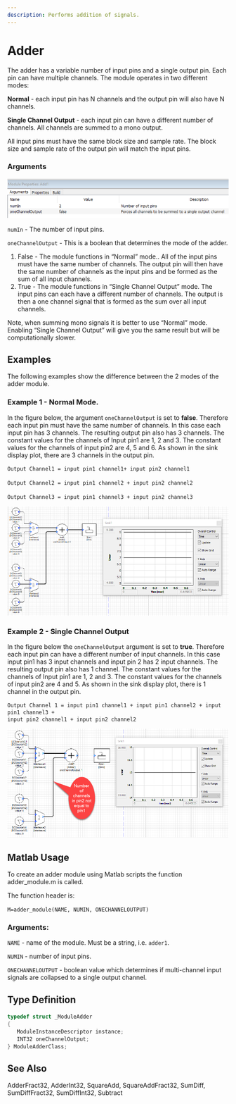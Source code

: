 ```yaml
---
description: Performs addition of signals.
---
```


# Adder

The adder has a variable number of input pins and a single output pin. Each pin can have multiple channels. The module operates in two different modes:

**Normal** - each input pin has N channels and the output pin will also have N channels.

**Single Channel Output** - each input pin can have a different number of channels. All channels are summed to a mono output.

All input pins must have the same block size and sample rate. The block size and sample rate of the output pin will match the input pins.

### Arguments

![](../../../.gitbook/assets/0%20%2811%29.png)

`numIn` - The number of input pins.

`oneChannelOutput` - This is a boolean that determines the mode of the adder.

1. False - The module functions in “Normal” mode.. All of the input pins must have the same number of channels. The output pin will then have the same number of channels as the input pins and be formed as the sum of all input channels.
2. True - The module functions in “Single Channel Output” mode. The input pins can each have a different number of channels. The output is then a one channel signal that is formed as the sum over all input channels.

Note, when summing mono signals it is better to use “Normal” mode. Enabling “Single Channel Output” will give you the same result but will be computationally slower.

## Examples

The following examples show the difference between the 2 modes of the adder module.

### Example 1 - Normal Mode.

 In the figure below, the argument `oneChannelOutput` is set to **false**. Therefore each input pin must have the same number of channels. In this case each input pin has 3 channels. The resulting output pin also has 3 channels. The constant values for the channels of Input pin1 are 1, 2 and 3. The constant values for the channels of input pin2 are 4, 5 and 6. As shown in the sink display plot, there are 3 channels in the output pin.

```text
Output Channel1 = input pin1 channel1+ input pin2 channel1

Output Channel2 = input pin1 channel2 + input pin2 channel2

Output Channel3 = input pin1 channel3 + input pin2 channel3
```



![](../../../.gitbook/assets/1%20%2811%29.png)

### Example 2 - Single Channel Output

In the figure below the `oneChannelOutput` argument is set to **true**. Therefore each input pin can have a different number of input channels. In this case input pin1 has 3 input channels and input pin 2 has 2 input channels. The resulting output pin also has 1 channel. The constant values for the channels of Input pin1 are 1, 2 and 3. The constant values for the channels of input pin2 are 4 and 5. As shown in the sink display plot, there is 1 channel in the output pin.

```text
Output Channel 1 = input pin1 channel1 + input pin1 channel2 + input pin1 channel3 +
input pin2 channel1 + input pin2 channel2
```

![](../../../.gitbook/assets/2%20%2811%29.png)

## Matlab Usage

To create an adder module using Matlab scripts the function adder\_module.m is called.

The function header is:

`M=adder_module(NAME, NUMIN, ONECHANNELOUTPUT)`

### Arguments:

`NAME` - name of the module. Must be a string, i.e. `adder1`.

`NUMIN` - number of input pins.

`ONECHANNELOUTPUT` - boolean value which determines if multi-channel input signals are collapsed to a single output channel.

## Type Definition

```cpp
typedef struct _ModuleAdder
{
   ModuleInstanceDescriptor instance;      
   INT32 oneChannelOutput;            
} ModuleAdderClass;
```



## See Also

AdderFract32, AdderInt32, SquareAdd, SquareAddFract32, SumDiff, SumDiffFract32, SumDiffInt32, Subtract

